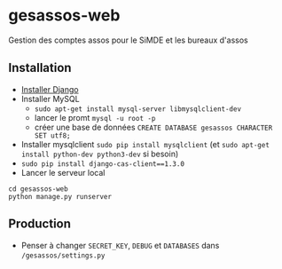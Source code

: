 # gesassos-web
Gestion des comptes assos pour le SiMDE et les bureaux d'assos

## Installation
* [Installer Django](https://docs.djangoproject.com/en/1.11/topics/install/#installing-official-release)
* Installer MySQL
	* `sudo apt-get install mysql-server libmysqlclient-dev`
	* lancer le promt `mysql -u root -p`
	* créer une base de données `CREATE DATABASE gesassos CHARACTER SET utf8;`
* Installer mysqlclient `sudo pip install mysqlclient` (et `sudo apt-get install python-dev python3-dev` si besoin)
* `sudo pip install django-cas-client==1.3.0`
* Lancer le serveur local
```
cd gesassos-web
python manage.py runserver
```

## Production
* Penser à changer `SECRET_KEY`, `DEBUG` et `DATABASES` dans `/gesassos/settings.py`